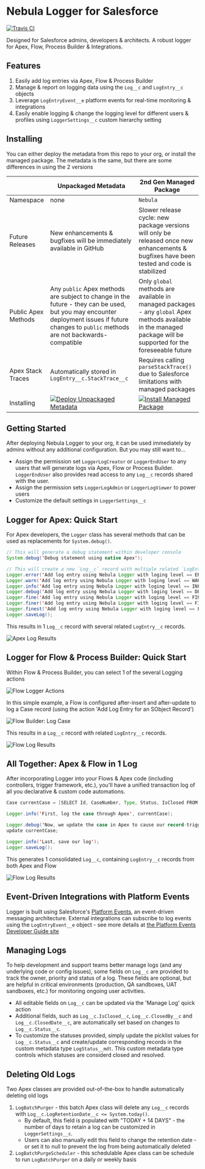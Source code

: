 # Nebula Logger for Salesforce
[![Travis CI](https://img.shields.io/travis/jongpie/NebulaLogger/master.svg)](https://travis-ci.org/jongpie/NebulaLogger)

Designed for Salesforce admins, developers & architects. A robust logger for Apex, Flow, Process Builder & Integrations.

## Features
1. Easily add log entries via Apex, Flow & Process Builder
2. Manage & report on logging data using the `Log__c` and `LogEntry__c` objects
3. Leverage `LogEntryEvent__e` platform events for real-time monitoring & integrations
4. Easily enable logging & change the logging level for different users & profiles using `LoggerSettings__c` custom hierarchy setting


## Installing
You can either deploy the metadata from this repo to your org, or install the managed package. The metadata is the same, but there are some differences in using the 2 versions

|             | Unpackaged Metadata | 2nd Gen Managed Package |
| ----------- | ------------------- | ----------------------- |
| Namespace   | none                | `Nebula`                |
| Future Releases        | New enhancements & bugfixes will be immediately available in GitHub | Slower release cycle: new package versions will only be released once new enhancements & bugfixes have been tested and code is stabilized |
| Public Apex Methods        | Any `public` Apex methods are subject to change in the future - they can be used, but you may encounter deployment issues if future changes to `public` methods are not backwards-compatible | Only `global` methods are available in managed packages - any `global` Apex methods available in the managed package will be supported for the foreseeable future |
| Apex Stack Traces        | Automatically stored in `LogEntry__c.StackTrace__c` | Requires calling `parseStackTrace()` due to Salesforce limitations with managed packages |
| Installing  | <a href="https://githubsfdeploy.herokuapp.com"><img alt="Deploy Unpackaged Metadata" src="./content/btn-deploy-unmanaged-metadata.png"></a> | <a href="https://login.salesforce.com/packaging/installPackage.apexp?p0=04t4x000000lsfpAAA"><img alt="Install Managed Package" src="./content/btn-install-managed-package.png"></a>

## Getting Started
After deploying Nebula Logger to your org, it can be used immediately by admins without any additional configuration. But you may still want to...
* Assign the permission set `LoggerLogCreator` or `LoggerEndUser` to any users that will generate logs via Apex, Flow or Process Builder. `LoggerEndUser` also provides read access to any `Log__c` records shared with the user.
* Assign the permission sets `LoggerLogAdmin` or `LoggerLogViewer` to power users
* Customize the default settings in `LoggerSettings__c`

## Logger for Apex: Quick Start
For Apex developers, the `Logger` class has several methods that can be used as replacements for `System.debug()`.

```java
// This will generate a debug statement within developer console
System.debug('Debug statement using native Apex');

// This will create a new `Log__c` record with multiple related `LogEntry__c` records
Logger.error('Add log entry using Nebula Logger with loging level == ERROR');
Logger.warn('Add log entry using Nebula Logger with loging level == WARN');
Logger.info('Add log entry using Nebula Logger with loging level == INFO');
Logger.debug('Add log entry using Nebula Logger with loging level == DEBUG');
Logger.fine('Add log entry using Nebula Logger with loging level == FINE');
Logger.finer('Add log entry using Nebula Logger with loging level == FINER');
Logger.finest('Add log entry using Nebula Logger with loging level == FINEST');
Logger.saveLog();
```


This results in 1 `Log__c` record with several related `LogEntry__c` records.

![Apex Log Results](./content/apex-log.png)

## Logger for Flow & Process Builder: Quick Start
Within Flow & Process Builder, you can select 1 of the several Logging actions

![Flow Logger Actions](./content/flow-logger-actions.png)

In this simple example, a Flow is configured after-insert and after-update to log a Case record (using the action 'Add Log Entry for an SObject Record')

![Flow Builder: Log Case](./content/flow-builder-log-case.png)

This results in a `Log__c` record with related `LogEntry__c` records.

![Flow Log Results](./content/flow-log.png)

## All Together: Apex & Flow in 1 Log
After incorporating Logger into your Flows & Apex code (including controllers, trigger framework, etc.), you'll have a unified transaction log of all you declarative & custom code automations.

```java
Case currentCase = [SELECT Id, CaseNumber, Type, Status, IsClosed FROM Case LIMIT 1];

Logger.info('First, log the case through Apex', currentCase);

Logger.debug('Now, we update the case in Apex to cause our record-triggered Flow to run');
update currentCase;

Logger.info('Last, save our log');
Logger.saveLog();
```

This generates 1 consolidated `Log__c`, containing `LogEntry__c` records from both Apex and Flow

![Flow Log Results](./content/combined-apex-flow-log.png)

## Event-Driven Integrations with Platform Events
Logger is built using Salesforce's [Platform Events](https://developer.salesforce.com/docs/atlas.en-us.platform_events.meta/platform_events/platform_events_intro.htm), an event-driven messaging architecture. External integrations can subscribe to log events using the `LogEntryEvent__e` object - see more details at [the Platform Events Developer Guide site](https://developer.salesforce.com/docs/atlas.en-us.platform_events.meta/platform_events/platform_events_subscribe_cometd.htm)

## Managing Logs
To help development and support teams better manage logs (and any underlying code or config issues), some fields on `Log__c` are provided to track the owner, priority and status of a log. These fields are optional, but are helpful in critical environments (production, QA sandboxes, UAT sandboxes, etc.) for monitoring ongoing user activities.
* All editable fields on `Log__c` can be updated via the 'Manage Log' quick action
* Additional fields, such as `Log__c.IsClosed__c`, `Log__c.ClosedBy__c` and `Log__c.ClosedDate__c`, are automatically set based on changes to `Log__c.Status__c`.
* To customize the statuses provided, simply update the picklist values for `Log__c.Status__c` and create/update corresponding records in the custom metadata type `LogStatus__mdt`. This custom metadata type controls which statuses are considerd closed and resolved.

## Deleting Old Logs
Two Apex classes are provided out-of-the-box to handle automatically deleting old logs
1. `LogBatchPurger` - this batch Apex class will delete any `Log__c` records with `Log__c.LogRetentionDate__c <= System.today()`.
   * By default, this field is populated with "TODAY + 14 DAYS" - the number of days to retain a log can be customized in `LoggerSettings__c`.
   * Users can also manually edit this field to change the retention date - or set it to null to prevent the log from being automatically deleted
2. `LogBatchPurgeScheduler` - this schedulable Apex class can be schedule to run `LogBatchPurger` on a daily or weekly basis
